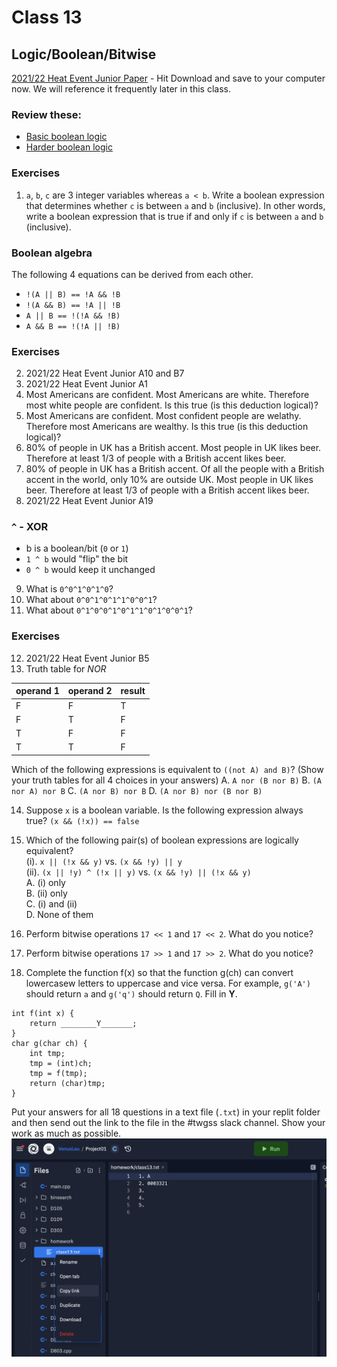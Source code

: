 # Class 13
## Logic/Boolean/Bitwise
[2021/22 Heat Event Junior Paper](https://github.com/miyagi-sensei/georgia/blob/main/class15/hkoi22hj.pdf) - Hit Download and save to your computer now. We will reference it frequently later in this class.
### Review these:
- [Basic boolean logic](https://github.com/miyagi-sensei/twgss/blob/main/class6.md#boolean-logic)
- [Harder boolean logic](https://github.com/miyagi-sensei/twgss/blob/main/class7.md#harder-boolean-logic)

### Exercises
1. `a`, `b`, `c` are 3 integer variables whereas `a < b`. Write a boolean expression that determines whether `c` is between `a` and `b` (inclusive).
In other words, write a boolean expression that is true if and only if `c` is between `a` and `b` (inclusive).

### Boolean algebra
The following 4 equations can be derived from each other.
- `!(A || B) == !A && !B`
- `!(A && B) == !A || !B`
- `A || B == !(!A && !B)`
- `A && B == !(!A || !B)`

### Exercises
2. 2021/22 Heat Event Junior A10 and B7
3. 2021/22 Heat Event Junior A1
4. Most Americans are confident. Most Americans are white. Therefore most white people are confident. Is this true (is this deduction logical)?
5. Most Americans are confident. Most confident people are welathy. Therefore most Americans are wealthy. Is this true (is this deduction logical)?
6. 80% of people in UK has a British accent. Most people in UK likes beer. Therefore at least 1/3 of people with a British accent likes beer.
7. 80% of people in UK has a British accent. Of all the people with a British accent in the world, only 10% are outside UK. Most people in UK likes beer. Therefore at least 1/3 of people with a British accent likes beer.
8. 2021/22 Heat Event Junior A19

### `^` - XOR
- b is a boolean/bit (`0` or `1`)
- `1 ^ b` would "flip" the bit
- `0 ^ b` would keep it unchanged
9. What is `0^0^1^0^1^0`?
10. What about `0^0^1^0^1^1^0^0^1`?
11. What about `0^1^0^0^1^0^1^1^0^1^0^0^1`?

### Exercises
12. 2021/22 Heat Event Junior B5
13. Truth table for *NOR*

|operand 1|operand 2|result|
|---|---|---|
|F|F|T|
|F|T|F|
|T|F|F|
|T|T|F|

Which of the following expressions is equivalent to `((not A) and B)`? (Show your truth tables for all 4 choices in your answers)
A. `A nor (B nor B)`
B. `(A nor A) nor B`
C. `(A nor B) nor B`
D. `(A nor B) nor (B nor B)`

14. Suppose `x` is a boolean variable. Is the following expression always true?
`(x && (!x)) == false`

15. Which of the following pair(s) of boolean expressions are logically equivalent?<br>
(i). `x || (!x && y)`    vs. `(x && !y) || y`<br>
(ii). `(x || !y) ^ (!x || y)` vs. `(x && !y) || (!x && y)`<br>
A. (i) only<br>
B. (ii) only<br>
C. (i) and (ii)<br>
D. None of them

16. Perform bitwise operations `17 << 1` and `17 << 2`. 
What do you notice?

17. Perform bitwise operations `17 >> 1` and `17 >> 2`. 
What do you notice?

18. Complete the function f(x) so that the function g(ch) can convert lowercasew letters to uppercase and vice versa. For example, `g('A')` should return `a` and `g('q')` should return `Q`. Fill in **Y**.
```
int f(int x) {
    return ________Y_______;
}
char g(char ch) {
    int tmp;
    tmp = (int)ch;
    tmp = f(tmp);
    return (char)tmp;
}
```

Put your answers for all 18 questions in a text file (`.txt`) in your replit folder and then send out the link to the file in the #twgss slack channel. Show your work as much as possible.
![image](https://github.com/miyagi-sensei/twgss/blob/main/submit_hw.png)
